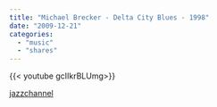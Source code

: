 ```yaml
---
title: "Michael Brecker - Delta City Blues - 1998"
date: "2009-12-21"
categories:
  - "music"
  - "shares"
---
```


<div style="width: 70vw;">{{< youtube gcIIkrBLUmg>}}</div>

[jazzchannel](http://jazzchannel.tumblr.com/post/275173387/michael-brecker-delta-city-blues-1998-via)
